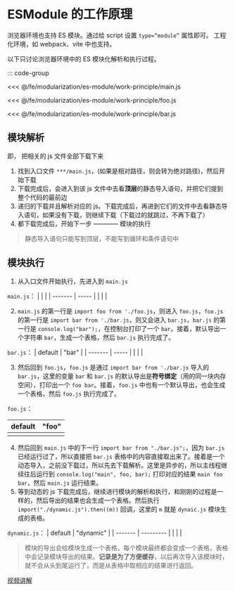 # ESModule 的工作原理

浏览器环境也支持 ES 模块。通过给 script 设置 `type=“module”` 属性即可。
工程化环境，如 webpack、vite 中也支持。

以下只讨论浏览器环境中的 ES 模块化解析和执行过程。

::: code-group

<<< @/fe/modularization/es-module/work-principle/main.js

<<< @/fe/modularization/es-module/work-principle/foo.js

<<< @/fe/modularization/es-module/work-principle/bar.js

## 模块解析

即， 把相关的 js 文件全部下载下来

1. 找到入口文件 `***/main.js`，(如果是相对路径，则会转为绝对路径)，然后开始下载
2. 下载完成后，会进入到该 js 文件中去看**顶层**的静态导入语句，并把它们提到整个代码的最前边
3. 递归的下载并且解析对应的 js。下载完成后，再进到它们的文件中去看静态导入语句，如果没有下载，则继续下载（下载过的就跳过，不再下载了）
4. 都下载完成后，开始下一步 ———— 模块的执行

> 静态导入语句只能写到顶层，不能写到循环和条件语句中

## 模块执行

1. 从入口文件开始执行，先进入到 `main.js`

`main.js`：
| | |
| ------- | ----- |
| | |

2. `main.js` 的第一行是 `import foo from './foo.js`，则进入 `foo.js`，`foo.js` 的第一行是 `import bar from './bar.js`，则又会进入 `bar.js`，`bar.js` 的第一行是 `console.log("bar");`，在控制台打印了一个 `bar`。接着，默认导出一个字符串 `bar`，生成一个表格，然后 `bar.js` 执行完成了。

`bar.js`：
| default | "bar" |
| ------- | ----- |
| | |

3. 然后回到 `foo.js`，`foo.js` 是通过 `import bar from './bar.js` 导入的 `bar.js`，这里的变量 `bar` 和 `bar.js` 的默认导出是**符号绑定**（用的同一块内存空间），打印出一个 `foo bar`。接着，`foo.js` 中也有一个默认导出，也会生成一个表格，然后 `foo.js` 执行完成了。

`foo.js`：

| default | "foo" |
| ------- | ----- |
|         |       |

4. 然后回到 `main.js` 中的下一行 `import bar from "./bar.js";`，因为 `bar.js` 已经运行过了，所以直接把 `bar.js` 表格中的内容直接取出来了。接着是一个动态导入，之前没下载过，所以先去下载解析。这里是异步的，所以主线程继续往后运行到 `console.log("main", foo, bar);` 打印对应的结果 `main foo bar`，然后 `main.js` 运行结束。
5. 等到动态的 js 下载完成后，继续进行模块的解析和执行，和刚刚的过程是一样的，然后导出的结果也会生成一个表格。然后执行 `import("./dynamic.js").then((m))` 回调，这里的 `m` 就是 `dynaic.js` 模块生成的表格。

`dynamic.js`：
| default | "dynamic" |
| ------- | --------- |
| | |

> 模块的导出会给模块生成一个表格，每个模块最终都会变成一个表格，表格中会记录模块导出的结果。**记录是为了方便缓存**，以后再次导入该模块时，就不会从头到尾运行了，而是从表格中取相应的结果进行返回。

[视频讲解](https://www.douyin.com/video/7385474101227392308)
